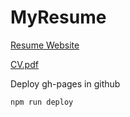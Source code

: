 # MyResume 

[Resume Website](https://blackdurian.github.io/my-resume/)

[CV.pdf](https://github.com/blackdurian/my-resume/raw/main/cv.pdf)

Deploy gh-pages in github
```sh
npm run deploy
```
